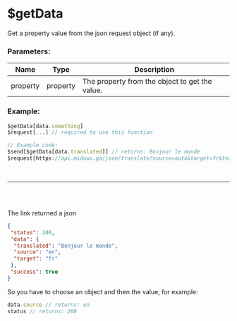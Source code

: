 # $getData
Get a property value from the json request object (if any).

### Parameters:
| Name      | Type                | Description                        |
| --------- | ------------------- | ---------------------------------- |
| property | property              | The property from the object to get the value. |

### Example:
```js
$getData[data.something] 
$request[...] // required to use this function

// Example code:
$send[$getData[data.translated]] // returns: Bonjour le monde
$request[https://api.miduwu.ga/json/translate?source=auto&target=fr&text=Hello+world]
```

<br/>

__ __
<br/>
<br/>

  The link returned a json
```json
{
 "status": 200,
 "data": {
  "translated": "Bonjour le monde",
  "source": "en",
  "target": "fr"
 },
 "success": true
}
```
  So you have to choose an object and then the value, for example: 
```js
data.source // returns: en
status // returns: 200
```
